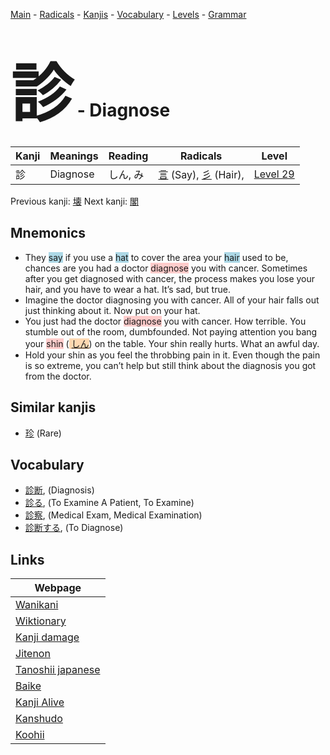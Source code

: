 <style> bigfont {font-size: 100px}</style>
[Main](../README.md) -
[Radicals](../radicals.md) -
[Kanjis](../kanjis.md) -
[Vocabulary](../vocabulary.md) -
[Levels](../levels.md) -
[Grammar](../grammar.md)
# <bigfont> 診</bigfont> - Diagnose 

| Kanji | Meanings | Reading | Radicals | Level |
| --- | --- | --- | --- | --- |
| 診 | Diagnose | しん, み | [言](../radicals/言.md) (Say), [彡](../radicals/彡.md) (Hair),  | [Level 29](../levels/wk_level29.md) |

Previous kanji: [壊](壊.md) Next kanji: [閣](閣.md) 

## Mnemonics
 * They <span style="background-color:#ADD8E6"> say</span> if you use a <span style="background-color:#ADD8E6"> hat</span> to cover the area your <span style="background-color:#ADD8E6"> hair</span> used to be, chances are you had a doctor <span style="background-color:#ffcccb"> diagnose</span> you with cancer. Sometimes after you get diagnosed with cancer, the process makes you lose your hair, and you have to wear a hat. It’s sad, but true.
* Imagine the doctor diagnosing you with cancer. All of your hair falls out just thinking about it. Now put on your hat.
* You just had the doctor <span style="background-color:#ffcccb"> diagnose</span> you with cancer. How terrible. You stumble out of the room, dumbfounded. Not paying attention you bang your <span style="background-color:#ffcccb"> shin</span> (<span style="background-color:#fed8b1"> [しん](https://jisho.org/search/しん)</span>) on the table. Your shin really hurts. What an awful day.
* Hold your shin as you feel the throbbing pain in it. Even though the pain is so extreme, you can’t help but still think about the diagnosis you got from the doctor.


## Similar kanjis
 * [珍](珍.md) (Rare)


## Vocabulary
 * [診断](../vocabulary/診.md), (Diagnosis)
* [診る](../vocabulary/診.md), (To Examine A Patient, To Examine)
* [診察](../vocabulary/診.md), (Medical Exam, Medical Examination)
* [診断する](../vocabulary/診.md), (To Diagnose)



## Links 

| Webpage |
| --- |
| [Wanikani          ](https://www.wanikani.com/kanji/診) |
| [Wiktionary        ](https://en.wiktionary.org/wiki/診) |
| [Kanji damage      ](http://www.kanjidamage.com/kanji/search?utf8=✓&q=診) |
| [Jitenon           ](https://jitenon.com/kanji/診) |
| [Tanoshii japanese ](https://www.tanoshiijapanese.com/dictionary/kanji.cfm?k=診) |
| [Baike             ](https://baike.baidu.com/item/診) |
| [Kanji Alive       ](https://app.kanjialive.com/診) |
| [Kanshudo          ](https://www.kanshudo.com/searchmn?q=診) |
| [Koohii            ](https://kanji.koohii.com/study/kanji/診) |
